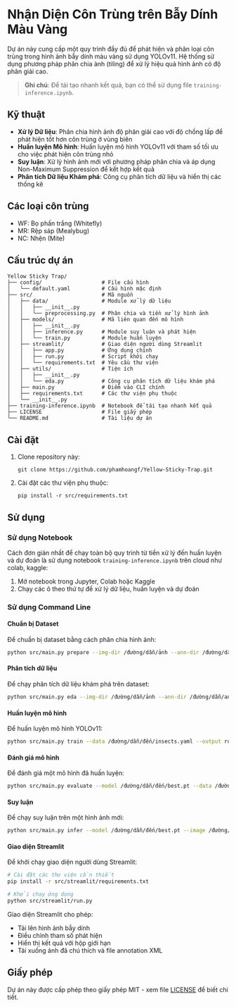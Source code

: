 # Nhận Diện Côn Trùng trên Bẫy Dính Màu Vàng

Dự án này cung cấp một quy trình đầy đủ để phát hiện và phân loại côn trùng trong hình ảnh bẫy dính màu vàng sử dụng YOLOv11. Hệ thống sử dụng phương pháp phân chia ảnh (tiling) để xử lý hiệu quả hình ảnh có độ phân giải cao.

> **Ghi chú**: Để tái tạo nhanh kết quả, bạn có thể sử dụng file `training-inference.ipynb`.

## Kỹ thuật

- **Xử lý Dữ liệu**: Phân chia hình ảnh độ phân giải cao với độ chồng lấp để phát hiện tốt hơn côn trùng ở vùng biên
- **Huấn luyện Mô hình**: Huấn luyện mô hình YOLOv11 với tham số tối ưu cho việc phát hiện côn trùng nhỏ
- **Suy luận**: Xử lý hình ảnh mới với phương pháp phân chia và áp dụng Non-Maximum Suppression để kết hợp kết quả
- **Phân tích Dữ liệu Khám phá**: Công cụ phân tích dữ liệu và hiển thị các thống kê

## Các loại côn trùng

- WF: Bọ phấn trắng (Whitefly)
- MR: Rệp sáp (Mealybug)
- NC: Nhện (Mite)

## Cấu trúc dự án

```
Yellow Sticky Trap/
├── config/                   # File cấu hình
│   └── default.yaml          # Cấu hình mặc định
├── src/                      # Mã nguồn
│   ├── data/                 # Module xử lý dữ liệu
│   │   ├── __init__.py
│   │   └── preprocessing.py  # Phân chia và tiền xử lý hình ảnh
│   ├── models/               # Mã liên quan đến mô hình
│   │   ├── __init__.py
│   │   ├── inference.py      # Module suy luận và phát hiện
│   │   └── train.py          # Module huấn luyện
│   ├── streamlit/            # Giao diện người dùng Streamlit
│   │   ├── app.py            # Ứng dụng chính
│   │   ├── run.py            # Script khởi chạy
│   │   └── requirements.txt  # Yêu cầu thư viện
│   ├── utils/                # Tiện ích
│   │   ├── __init__.py
│   │   └── eda.py            # Công cụ phân tích dữ liệu khám phá
│   ├── main.py               # Điểm vào CLI chính
│   ├── requirements.txt      # Các thư viện phụ thuộc
│   └── __init__.py
├── training-inference.ipynb  # Notebook để tái tạo nhanh kết quả
├── LICENSE                   # File giấy phép
└── README.md                 # Tài liệu dự án
```

## Cài đặt

1. Clone repository này:
   ```
   git clone https://github.com/phamhoangf/Yellow-Sticky-Trap.git
   ```

2. Cài đặt các thư viện phụ thuộc:
   ```
   pip install -r src/requirements.txt
   ```

## Sử dụng

### Sử dụng Notebook

Cách đơn giản nhất để chạy toàn bộ quy trình từ tiền xử lý đến huấn luyện và dự đoán là sử dụng notebook `training-inference.ipynb` trên cloud như colab, kaggle:

1. Mở notebook trong Jupyter, Colab hoặc Kaggle
2. Chạy các ô theo thứ tự để xử lý dữ liệu, huấn luyện và dự đoán

### Sử dụng Command Line

#### Chuẩn bị Dataset

Để chuẩn bị dataset bằng cách phân chia hình ảnh:

```bash
python src/main.py prepare --img-dir /đường/dẫn/ảnh --ann-dir /đường/dẫn/annotations --output-dir /đường/dẫn/đầu/ra --config config/default.yaml
```

#### Phân tích dữ liệu

Để chạy phân tích dữ liệu khám phá trên dataset:

```bash
python src/main.py eda --img-dir /đường/dẫn/ảnh --ann-dir /đường/dẫn/annotations
```

#### Huấn luyện mô hình

Để huấn luyện mô hình YOLOv11:

```bash
python src/main.py train --data /đường/dẫn/đến/insects.yaml --output runs/my_model --epochs 30
```

#### Đánh giá mô hình

Để đánh giá một mô hình đã huấn luyện:

```bash
python src/main.py evaluate --model /đường/dẫn/đến/best.pt --data /đường/dẫn/đến/data.yaml
```

#### Suy luận

Để chạy suy luận trên một hình ảnh mới:

```bash
python src/main.py infer --model /đường/dẫn/đến/best.pt --image /đường/dẫn/đến/ảnh.jpg --output /đường/dẫn/đến/kết_quả.jpg
```

#### Giao diện Streamlit

Để khởi chạy giao diện người dùng Streamlit:

```bash
# Cài đặt các thư viện cần thiết
pip install -r src/streamlit/requirements.txt

# Khởi chạy ứng dụng
python src/streamlit/run.py
```

Giao diện Streamlit cho phép:
- Tải lên hình ảnh bẫy dính
- Điều chỉnh tham số phát hiện
- Hiển thị kết quả với hộp giới hạn
- Tải xuống ảnh đã chú thích và file annotation XML

## Giấy phép

Dự án này được cấp phép theo giấy phép MIT - xem file [LICENSE](LICENSE) để biết chi tiết.


